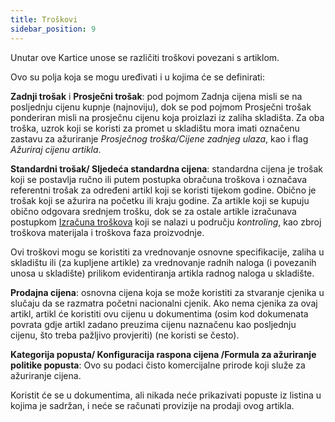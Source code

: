 ```yaml
---
title: Troškovi
sidebar_position: 9
---
```


Unutar ove Kartice unose se različiti troškovi povezani s artiklom. 

Ovo su polja koja se mogu uređivati i u kojima će se definirati:

**Zadnji trošak** i **Prosječni trošak**: pod pojmom Zadnja cijena misli se na posljednju cijenu kupnje (najnoviju), dok se pod pojmom Prosječni trošak ponderiran misli na prosječnu cijenu koja proizlazi iz zaliha skladišta. Za oba troška, uzrok koji se koristi za promet u skladištu mora imati označenu zastavu za ažuriranje *Prosječnog troška/Cijene zadnjeg ulaza*, kao i flag *Ažuriraj cijenu artikla*. 

**Standardni trošak/ Sljedeća standardna cijena**: standardna cijena je trošak koji se postavlja ručno ili putem postupka obračuna troškova i označava referentni trošak za određeni artikl koji se koristi tijekom godine. Obično je trošak koji se ažurira na početku ili kraju godine. Za artikle koji se kupuju obično odgovara srednjem trošku, dok se za ostale artikle izračunava postupkom [Izračuna troškova](/docs/controlling/cost-calculation/cost) koji se nalazi u području *kontroling*, kao zbroj troškova materijala i troškova faza proizvodnje.

Ovi troškovi mogu se koristiti za vrednovanje osnovne specifikacije, zaliha u skladištu ili (za kupljene artikle) za vrednovanje radnih naloga (i povezanih unosa u skladište) prilikom evidentiranja artikla radnog naloga u skladište.

**Prodajna cijena**: osnovna cijena koja se može koristiti za stvaranje cjenika u slučaju da se razmatra početni nacionalni cjenik. Ako nema cjenika za ovaj artikl, artikl će koristiti ovu cijenu u dokumentima (osim kod dokumenata povrata gdje artikl zadano preuzima cijenu naznačenu kao posljednju cijenu, što treba pažljivo provjeriti) (ne koristi se često).

**Kategorija popusta/ Konfiguracija raspona cijena /Formula za ažuriranje politike popusta**: Ovo su podaci čisto komercijalne prirode koji služe za ažuriranje cijena.

Koristit će se u dokumentima, ali nikada neće prikazivati popuste iz listina u kojima je sadržan, i neće se računati provizije na prodaji ovog artikla.